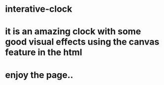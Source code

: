 # interative-clock

# it is an amazing clock with some good visual effects using the canvas feature in the html

# enjoy the page..
